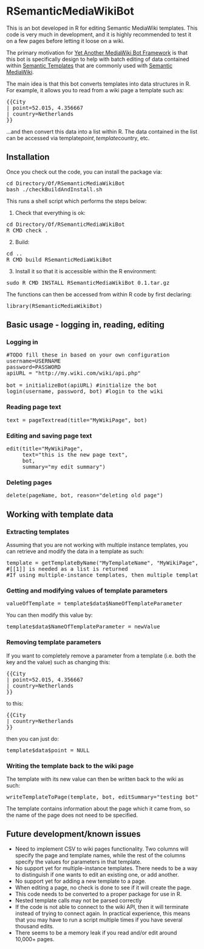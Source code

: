 RSemanticMediaWikiBot
=====================
This is an bot developed in R for editing Semantic MediaWiki templates.  This code is very much in development, and it is highly recommended to test it on a few pages before letting it loose on a wiki.

The primary motivation for <a href="http://en.wikipedia.org/wiki/Wikipedia:Creating_a_bot#Programming_languages_and_libraries">Yet Another MediaWiki Bot Framework</a> is that this bot is specifically design to help with batch editing of data contained within <a href="http://semantic-mediawiki.org/wiki/Help:Semantic_templates">Semantic Templates</a> that are commonly used with <a href="http://semantic-mediawiki.org/">Semantic MediaWiki</a>.

The main idea is that this bot converts templates into data structures in R.  For example, it allows you to read from a wiki page a template such as:
<pre>
{{City
| point=52.015, 4.356667
| country=Netherlands
}}
</pre>

...and then convert this data into a list within R.  The data contained in the list can be accessed via template$point, template$country, etc.

<h2>Installation</h2>
Once you check out the code, you can install the package via:
<pre>
cd Directory/Of/RSemanticMediaWikiBot
bash ./checkBuildAndInstall.sh
</pre>

This runs a shell script which performs the steps below:

1) Check that everything is ok:
<pre>
cd Directory/Of/RSemanticMediaWikiBot
R CMD check .
</pre>

2) Build:
<pre>
cd .. 
R CMD build RSemanticMediaWikiBot
</pre>

3) Install it so that it is accessible within the R environment:
<pre>
sudo R CMD INSTALL RSemanticMediaWikiBot_0.1.tar.gz
</pre>

The functions can then be accessed from within R code by first declaring:
<pre>
library(RSemanticMediaWikiBot)
</pre>

<h2>Basic usage - logging in, reading, editing</h2>

<h3>Logging in</h3>

<pre>
#TODO fill these in based on your own configuration
username=USERNAME
password=PASSWORD
apiURL = "http://my.wiki.com/wiki/api.php"

bot = initializeBot(apiURL) #initialize the bot
login(username, password, bot) #login to the wiki
</pre>

<h3>Reading page text</h3>
<pre>
text = pageTextread(title="MyWikiPage", bot) 
</pre>

<h3>Editing and saving page text</h3>
<pre>
edit(title="MyWikiPage", 
     text="this is the new page text", 
     bot, 
     summary="my edit summary")
</pre>

<h3>Deleting pages</h3>
<pre>
delete(pageName, bot, reason="deleting old page")
</pre>

<h2>Working with template data</h2>

<h3>Extracting templates</h3>
Assuming that you are not working with multiple instance templates, you can retrieve and modify the data in a template as such:

<pre>
template = getTemplateByName("MyTemplateName", "MyWikiPage", bot)[[1]]
#[[1]] is needed as a list is returned
#If using multiple-instance templates, then multiple templates will be returned
</pre>

<h3>Getting and modifying values of template parameters</h3>
<pre>
valueOfTemplate = template$data$NameOfTemplateParameter
</pre>

You can then modify this value by:
<pre>
template$data$NameOfTemplateParameter = newValue
</pre>

<h3>Removing template parameters</h3>
If you want to completely remove a parameter from a template (i.e. both the key and the value) such as changing this:
<pre>
{{City
| point=52.015, 4.356667
| country=Netherlands
}}
</pre>
to this:
<pre>
{{City
| country=Netherlands
}}
</pre>
then you can just do:
<pre>
template$data$point = NULL
</pre>

<h3>Writing the template back to the wiki page</h3>
The template with its new value can then be written back to the wiki as such:

<pre>
writeTemplateToPage(template, bot, editSummary="testing bot")
</pre>

The template contains information about the page which it came from, so the name of the page does not need to be specified.

<h2>Future development/known issues</h2>
<ul>
<li>Need to implement CSV to wiki pages functionality.  Two columns will specify the page and template names, while the rest of the columns specify the values for parameters in that template.
<li>No support yet for multiple-instance templates.  There needs to be a way to distinguish if one wants to edit an existing one, or add another.
<li>No support yet for adding a new template to a page.
<li>When editing a page, no check is done to see if it will create the page.
<li>This code needs to be converted to a proper package for use in R.
<li>Nested template calls may not be parsed correctly
<li>If the code is not able to connect to the wiki API, then it will terminate instead of trying to connect again.  In practical experience, this means that you may have to run a script multiple times if you have several thousand edits.
<li>There seems to be a memory leak if you read and/or edit around 10,000+ pages.
</ul>
